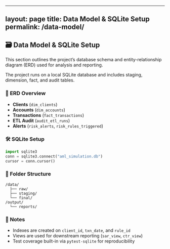 ---
layout: page
title: Data Model & SQLite Setup
permalink: /data-model/
-----------------------

## 🗃 Data Model & SQLite Setup

This section outlines the project’s database schema and entity-relationship diagram (ERD) used for analysis and reporting.

The project runs on a local SQLite database and includes staging, dimension, fact, and audit tables.

### 🔗 ERD Overview

* **Clients** (`dim_clients`)
* **Accounts** (`dim_accounts`)
* **Transactions** (`fact_transactions`)
* **ETL Audit** (`audit_etl_runs`)
* **Alerts** (`risk_alerts`, `risk_rules_triggered`)

### 🛠 SQLite Setup

```python
import sqlite3
conn = sqlite3.connect("aml_simulation.db")
cursor = conn.cursor()
```

### 📂 Folder Structure

```
/data/
  ├── raw/
  ├── staging/
  └── final/
/output/
  └── reports/
```

### 📌 Notes

* Indexes are created on `client_id`, `txn_date`, and `rule_id`
* Views are used for downstream reporting (`sar_view`, `ctr_view`)
* Test coverage built-in via `pytest-sqlite` for reproducibility

